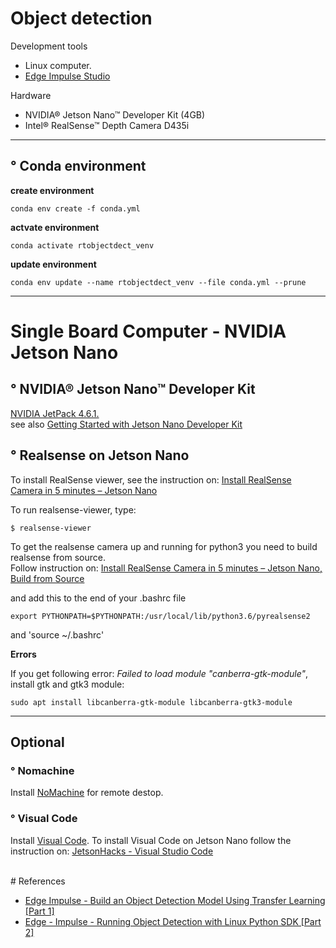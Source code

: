# Object detection 

Development tools
- Linux computer.
- [Edge Impulse Studio](https://www.edgeimpulse.com/)

Hardware
- NVIDIA® Jetson Nano™ Developer Kit (4GB)
- Intel® RealSense™ Depth Camera D435i

---

## ° Conda environment

**create environment**
```
conda env create -f conda.yml
```

**actvate environment**
```
conda activate rtobjectdect_venv
```

**update environment**
```
conda env update --name rtobjectdect_venv --file conda.yml --prune
```
---

# Single Board Computer - NVIDIA Jetson Nano

## ° NVIDIA® Jetson Nano™ Developer Kit 

[NVIDIA JetPack 4.6.1.](https://developer.nvidia.com/embedded/jetpack-sdk-461)<br>
see also [Getting Started with Jetson Nano Developer Kit](https://developer.nvidia.com/embedded/learn/get-started-jetson-nano-devkit)

## ° Realsense on Jetson Nano

To install RealSense viewer, see the instruction on: [Install RealSense Camera in 5 minutes – Jetson Nano](https://jetsonhacks.com/2019/12/22/install-realsense-camera-in-5-minutes-jetson-nano/)

To run realsense-viewer, type: 

```
$ realsense-viewer
```

To get the realsense camera up and running for python3 you need to build realsense from source.<br> 
Follow instruction on: [Install RealSense Camera in 5 minutes – Jetson Nano, Build from Source](https://jetsonhacks.com/2019/12/22/install-realsense-camera-in-5-minutes-jetson-nano/)

and add this to the end of your .bashrc file 
```
export PYTHONPATH=$PYTHONPATH:/usr/local/lib/python3.6/pyrealsense2
```

and 'source ~/.bashrc'

**Errors**

If you get following error: *Failed to load module "canberra-gtk-module"*, install gtk and gtk3 module:

```
sudo apt install libcanberra-gtk-module libcanberra-gtk3-module
```

---
## Optional
### ° Nomachine

Install [NoMachine](https://www.nomachine.com/) for remote destop. 

### ° Visual Code

Install [Visual Code](https://code.visualstudio.com/). To install Visual Code on Jetson Nano follow the instruction on: [JetsonHacks - Visual Studio Code](https://jetsonhacks.com/2020/11/28/visual-studio-code/)

<br>
# References

- [Edge Impulse - Build an Object Detection Model Using Transfer Learning [Part 1]](https://www.youtube.com/watch?v=Vwv0PJPeC4s&list=PL7VEa1KauMQqAbcN_RxSON4P7fPpNTJxl&index=4)
- [Edge - Impulse - Running Object Detection with Linux Python SDK [Part 2]](https://www.youtube.com/watch?v=rUzXcICfDR0&list=PL7VEa1KauMQqAbcN_RxSON4P7fPpNTJxl&index=3)